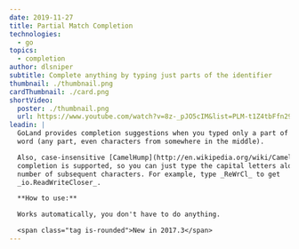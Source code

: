 ```yaml
---
date: 2019-11-27
title: Partial Match Completion
technologies:
  - go
topics:
  - completion
author: dlsniper
subtitle: Complete anything by typing just parts of the identifier
thumbnail: ./thumbnail.png
cardThumbnail: ./card.png
shortVideo:
  poster: ./thumbnail.png
  url: https://www.youtube.com/watch?v=8z-_pJO5cIM&list=PLM-t1Z4tbFfn291KlSOQE_ulCAyzXO3uA
leadin: |
  GoLand provides completion suggestions when you typed only a part of a
  word (any part, even characters from somewhere in the middle).

  Also, case-insensitive [CamelHump](http://en.wikipedia.org/wiki/CamelCase)
  completion is supported, so you can just type the capital letters along with a
  number of subsequent characters. For example, type _ReWrCl_ to get
  _io.ReadWriteCloser_.

  **How to use:**

  Works automatically, you don't have to do anything.

  <span class="tag is-rounded">New in 2017.3</span>
---
```


